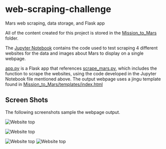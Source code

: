 # web-scraping-challenge
Mars web scraping, data storage, and Flask app

All of the content created for this project is stored in the [Mission_to_Mars](Mission_to_Mars) folder.

The [Jupyter Notebook](Mission_to_Mars/mission_to_mars.ipynb) contains the code used to test scraping 4 different websites for the data and images about Mars to display on a single webpage.

[app.py](Mission_to_Mars/app.py) is a Flask app that references [scrape_mars.py](Mission_to_Mars/scrape_mars.py), which includes the function to scrape the websites, using the code developed in the Jupyter Notebook file mentioned above. The output webpage uses a jingu template found in [Mission_to_Mars/templates/index.html](Mission_to_Mars/templates/index.html)

## Screen Shots

The following screenshots sample the webpage output.

![Website top](Mission_to_Mars/Resources/screenshots/Mars_SS_top.png)

![Website top](Mission_to_Mars/Resources/screenshots/Mars_SS_image_facts.png)

![Website top](Mission_to_Mars/Resources/screenshots/Mars_SS_Hemispheres_1.png)
![Website top](Mission_to_Mars/Resources/screenshots/Mars_SS_Hemispheres_2.png)